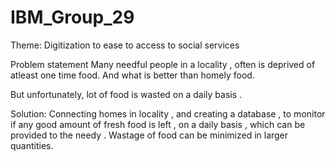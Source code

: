 # IBM_Group_29

Theme: Digitization to ease to access to social services


Problem statement
Many needful people in a locality , often is deprived of atleast one time food. 
And what is better than homely food.

But unfortunately,  lot of food is wasted on a daily basis . 

Solution:
Connecting homes in  locality , and creating a database ,  to monitor  if any good amount of  fresh food is left , on a daily basis , which can be provided to the needy . 
Wastage of food can be minimized in larger quantities.
